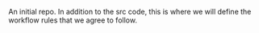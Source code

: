 An initial repo.
In addition to the src code, this is where we will define the workflow rules that we agree to follow.
